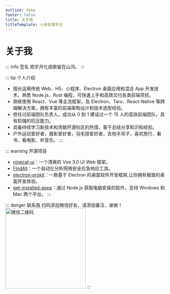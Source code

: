 ```yaml
---
outline: deep
footer: false
title: 关于我
titleTemplate: 小徐前端手记
---
```


# 关于我

::: info 签名
把岁月化成歌留在山河。
:::

::: tip 个人介绍

- 擅长运用传统 Web、H5、小程序、Electron 桌面应用和混合 App 开发技术，熟悉 Node.js、Rust 编程，可快速上手和高效交付各类前端项目。
- 熟练使用 React、Vue 等主流框架，及 Electron、Taro、React-Native 等跨端解决方案，拥有丰富的前端架构设计和技术选型经验。
- 担任过前端团队负责人，成功从 0 到 1 建设过一个 15 人的高效前端团队，具有较强的抗压能力。
- 具备持续学习新技术和贡献开源社区的热情，善于总结分享知识和经验。
- 户外运动爱好者，摄影爱好者，羽毛球爱好者，吉他半吊子，喜欢旅行、看书、看电影、听音乐。
  :::

::: warning 开源项目

- [ninecat-ui](https://github.com/ninecat-ui/ninecat-ui)：一个清爽的 Vue 3.0 UI Web 框架。
- [FindAll](https://github.com/FindAllTeam/FindAll)：一个自动化分析网络安全应急响应工具。
- [electron-prokit](https://github.com/Xutaotaotao/electron-prokit)：一款基于 Electron 的桌面软件开发框架,让你拥有极致的桌面开发体验。
- [get-installed-apps](https://github.com/Xutaotaotao/get-installed-apps)：通过 Node.js 获取电脑安装的软件，支持 Windows 和 Mac 两个平台。
  :::

::: danger 联系我
扫码添加微信好友，请添加备注，谢谢！
<img src="/wx.jpg" alt="微信二维码" style="width: 250px;" />
  :::

